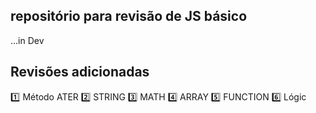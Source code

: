 ## repositório para revisão de JS básico

...in Dev

## Revisões adicionadas

:one: Método ATER
:two: STRING
:three: MATH
:four: ARRAY
:five: FUNCTION
:six: Lógic

